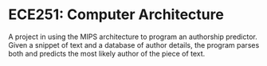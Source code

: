 # ECE251: Computer Architecture

A project in using the MIPS architecture to program an authorship predictor. Given a snippet of text and a database of author details, the program parses both and predicts the most likely author of the piece of text.
